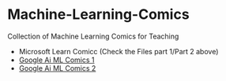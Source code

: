 # Machine-Learning-Comics
Collection of Machine Learning Comics for Teaching

- Microsoft Learn Comicc (Check the Files part 1/Part 2 above)
- [Google Ai ML Comics 1](https://cloud.google.com/products/ai/ml-comic-1/)
- [Google Ai ML Comics 2](https://cloud.google.com/products/ai/ml-comic-2/)
